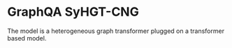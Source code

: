 # GraphQA SyHGT-CNG

The model is a heterogeneous graph transformer plugged on a transformer based model.

